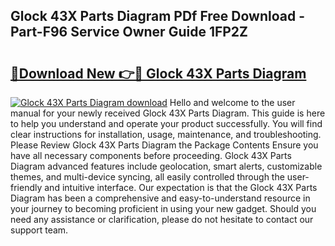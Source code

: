 ## Glock 43X Parts Diagram PDf Free Download - Part-F96 Service Owner Guide 1FP2Z

# <h2><a href="http://dflzakc.blite.top/?on=Glock+43X+Parts+Diagram">🔗Download New 👉🔴 Glock 43X Parts Diagram</a></h2>

[![Glock 43X Parts Diagram download](https://i.imgur.com/lujVjoI.png)](http://dflzakc.blite.top/?on=Glock+43X+Parts+Diagram)
Hello and welcome to the user manual for your newly received Glock 43X Parts Diagram. This guide is here to help you understand and operate your product successfully. You will find clear instructions for installation, usage, maintenance, and troubleshooting. Please Review Glock 43X Parts Diagram the Package Contents Ensure you have all necessary components before proceeding. Glock 43X Parts Diagram advanced features include geolocation, smart alerts, customizable themes, and multi-device syncing, all easily controlled through the user-friendly and intuitive interface. Our expectation is that the Glock 43X Parts Diagram has been a comprehensive and easy-to-understand resource in your journey to becoming proficient in using your new gadget. Should you need any assistance or clarification, please do not hesitate to contact our support team.
